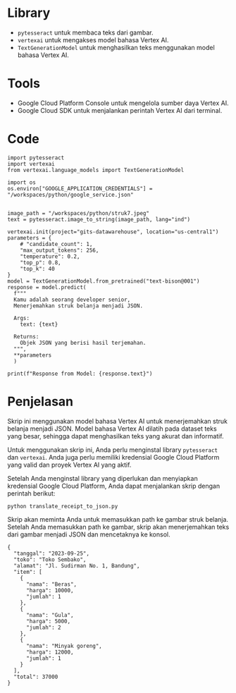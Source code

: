 
# **Library**

- `pytesseract` untuk membaca teks dari gambar.
- `vertexai` untuk mengakses model bahasa Vertex AI.
- `TextGenerationModel` untuk menghasilkan teks menggunakan model bahasa Vertex AI.

# **Tools**

- Google Cloud Platform Console untuk mengelola sumber daya Vertex AI.
- Google Cloud SDK untuk menjalankan perintah Vertex AI dari terminal.

# **Code**

```
import pytesseract
import vertexai
from vertexai.language_models import TextGenerationModel

import os
os.environ["GOOGLE_APPLICATION_CREDENTIALS"] = "/workspaces/python/google_service.json"


image_path = "/workspaces/python/struk7.jpeg"
text = pytesseract.image_to_string(image_path, lang="ind")

vertexai.init(project="gits-datawarehouse", location="us-central1")
parameters = {
    # "candidate_count": 1,
    "max_output_tokens": 256,
    "temperature": 0.2,
    "top_p": 0.8,
    "top_k": 40
}
model = TextGenerationModel.from_pretrained("text-bison@001")
response = model.predict(
  f"""
  Kamu adalah seorang developer senior,
  Menerjemahkan struk belanja menjadi JSON.

  Args:
    text: {text}

  Returns:
    Objek JSON yang berisi hasil terjemahan.
  """,
  **parameters
  )

print(f"Response from Model: {response.text}")

```

# **Penjelasan**

Skrip ini menggunakan model bahasa Vertex AI untuk menerjemahkan struk belanja menjadi JSON. Model bahasa Vertex AI dilatih pada dataset teks yang besar, sehingga dapat menghasilkan teks yang akurat dan informatif.

Untuk menggunakan skrip ini, Anda perlu menginstal library `pytesseract` dan `vertexai`. Anda juga perlu memiliki kredensial Google Cloud Platform yang valid dan proyek Vertex AI yang aktif.

Setelah Anda menginstal library yang diperlukan dan menyiapkan kredensial Google Cloud Platform, Anda dapat menjalankan skrip dengan perintah berikut:

```
python translate_receipt_to_json.py
```

Skrip akan meminta Anda untuk memasukkan path ke gambar struk belanja. Setelah Anda memasukkan path ke gambar, skrip akan menerjemahkan teks dari gambar menjadi JSON dan mencetaknya ke konsol.


```
{
  "tanggal": "2023-09-25",
  "toko": "Toko Sembako",
  "alamat": "Jl. Sudirman No. 1, Bandung",
  "item": [
    {
      "nama": "Beras",
      "harga": 10000,
      "jumlah": 1
    },
    {
      "nama": "Gula",
      "harga": 5000,
      "jumlah": 2
    },
    {
      "nama": "Minyak goreng",
      "harga": 12000,
      "jumlah": 1
    }
  ],
  "total": 37000
}
```
